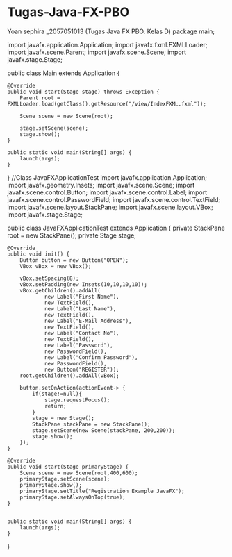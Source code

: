 # Tugas-Java-FX-PBO
Yoan sephira _2057051013 (Tugas Java FX PBO. Kelas D)
package main;

import javafx.application.Application;
import javafx.fxml.FXMLLoader;
import javafx.scene.Parent;
import javafx.scene.Scene;
import javafx.stage.Stage;

public class Main extends Application {
    
    @Override
    public void start(Stage stage) throws Exception {
        Parent root = FXMLLoader.load(getClass().getResource("/view/IndexFXML.fxml"));
        
        Scene scene = new Scene(root);
        
        stage.setScene(scene);
        stage.show();
    }

    public static void main(String[] args) {
        launch(args);
    }
    
}
//Class JavaFXApplicationTest
import javafx.application.Application;
import javafx.geometry.Insets;
import javafx.scene.Scene;
import javafx.scene.control.Button;
import javafx.scene.control.Label;
import javafx.scene.control.PasswordField;
import javafx.scene.control.TextField;
import javafx.scene.layout.StackPane;
import javafx.scene.layout.VBox;
import javafx.stage.Stage;




public class JavaFXApplicationTest extends Application  {
    private StackPane root = new StackPane();
    private Stage stage;
    
    @Override
    public void init() {
        Button button = new Button("OPEN");
        VBox vBox = new VBox();

        vBox.setSpacing(8);
        vBox.setPadding(new Insets(10,10,10,10));
        vBox.getChildren().addAll(
                new Label("First Name"),
                new TextField(),
                new Label("Last Name"),
                new TextField(),
                new Label("E-Mail Address"),
                new TextField(),
                new Label("Contact No"),
                new TextField(),
                new Label("Password"),
                new PasswordField(),
                new Label("Confirm Password"),
                new PasswordField(),
                new Button("REGISTER"));
        root.getChildren().addAll(vBox);

        button.setOnAction(actionEvent-> {
            if(stage!=null){
                stage.requestFocus();
                return;
            }
            stage = new Stage();
            StackPane stackPane = new StackPane();
            stage.setScene(new Scene(stackPane, 200,200));
            stage.show();
        });
    }

    @Override
    public void start(Stage primaryStage) {
        Scene scene = new Scene(root,400,600);
        primaryStage.setScene(scene);
        primaryStage.show();
        primaryStage.setTitle("Registration Example JavaFX");
        primaryStage.setAlwaysOnTop(true);
    }


    public static void main(String[] args) {
        launch(args);
    }
}
